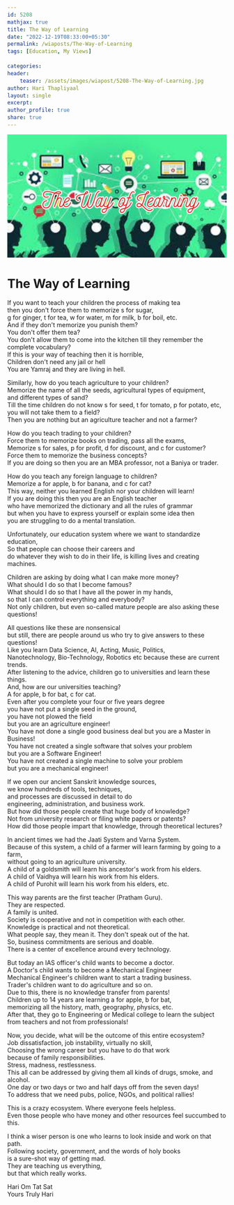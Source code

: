 ```yaml
---    
id: 5208    
mathjax: true    
title: The Way of Learning    
date: "2022-12-19T08:33:00+05:30"    
permalink: /wiaposts/The-Way-of-Learning    
tags: [Education, My Views]    
    
categories:    
header:    
    teaser: /assets/images/wiapost/5208-The-Way-of-Learning.jpg    
author: Hari Thapliyaal    
layout: single    
excerpt:    
author_profile: true    
share: true    
---    
```

    
![The Way of Learning ](/assets/images/wiapost/5208-The-Way-of-Learning.jpg)         
    
# The Way of Learning   
    
If you want to teach your children the process of making tea    
then you don't force them to memorize s for sugar,    
g for ginger, t for tea, w for water, m for milk, b for boil, etc.    
And if they don't memorize you punish them?    
You don't offer them tea?    
You don't allow them to come into the kitchen till they remember the complete vocabulary?    
If this is your way of teaching then it is horrible,    
Children don't need any jail or hell    
You are Yamraj and they are living in hell.    
    
Similarly, how do you teach agriculture to your children?    
Memorize the name of all the seeds, agricultural types of equipment,    
and different types of sand?    
Till the time children do not know s for seed, t for tomato, p for potato, etc,    
you will not take them to a field?    
Then you are nothing but an agriculture teacher and not a farmer?    
    
How do you teach trading to your children?    
Force them to memorize books on trading, pass all the exams,    
Memorize s for sales, p for profit, d for discount, and c for customer?    
Force them to memorize the business concepts?    
If you are doing so then you are an MBA professor, not a Baniya or trader.    
    
How do you teach any foreign language to children?    
Memorize a for apple, b for banana, and c for cat?    
This way, neither you learned English nor your children will learn!    
If you are doing this then you are an English teacher    
who have memorized the dictionary and all the rules of grammar    
but when you have to express yourself or explain some idea then    
you are struggling to do a mental translation.    
    
Unfortunately, our education system where we want to standardize education,    
So that people can choose their careers and    
do whatever they wish to do in their life, is killing lives and creating machines.    
    
Children are asking by doing what I can make more money?    
What should I do so that I become famous?    
What should I do so that I have all the power in my hands,    
so that I can control everything and everybody?    
Not only children, but even so-called mature people are also asking these questions!    
    
All questions like these are nonsensical    
but still, there are people around us who try to give answers to these questions!    
Like you learn Data Science, AI, Acting, Music, Politics,    
Nanotechnology, Bio-Technology, Robotics etc because these are current trends.    
After listening to the advice, children go to universities and learn these things.    
And, how are our universities teaching?    
A for apple, b for bat, c for cat.    
Even after you complete your four or five years degree    
you have not put a single seed in the ground,    
you have not plowed the field    
but you are an agriculture engineer!    
You have not done a single good business deal but you are a Master in Business!    
You have not created a single software that solves your problem    
but you are a Software Engineer!    
You have not created a single machine to solve your problem    
 but you are a mechanical engineer!    
    
If we open our ancient Sanskrit knowledge sources,    
we know hundreds of tools, techniques,    
and processes are discussed in detail to do    
engineering, administration, and business work.    
But how did those people create that huge body of knowledge?    
Not from university research or filing white papers or patents?    
How did those people impart that knowledge, through theoretical lectures?    
    
In ancient times we had the Jaati System and Varna System.    
Because of this system, a child of a farmer will learn farming by going to a farm,    
without going to an agriculture university.    
A child of a goldsmith will learn his ancestor's work from his elders.    
A child of Vaidhya will learn his work from his elders.    
A child of Purohit will learn his work from his elders, etc.    
    
This way parents are the first teacher (Pratham Guru).    
They are respected.    
A family is united.    
Society is cooperative and not in competition with each other.    
Knowledge is practical and not theoretical.    
What people say, they mean it. They don't speak out of the hat.    
So, business commitments are serious and doable.    
There is a center of excellence around every technology.    
    
But today an IAS officer's child wants to become a doctor.    
A Doctor's child wants to become a Mechanical Engineer    
Mechanical Engineer's children want to start a trading business.    
Trader's children want to do agriculture and so on.    
Due to this, there is no knowledge transfer from parents!    
Children up to 14 years are learning a for apple, b for bat,    
memorizing all the history, math, geography, physics, etc.    
After that, they go to Engineering or Medical college to learn the subject    
from teachers and not from professionals!    
    
Now, you decide, what will be the outcome of this entire ecosystem?    
Job dissatisfaction, job instability, virtually no skill,    
Choosing the wrong career but you have to do that work    
because of family responsibilities.    
Stress, madness, restlessness.    
This all can be addressed by giving them all kinds of drugs, smoke, and alcohol.    
One day or two days or two and half days off from the seven days!    
To address that we need pubs, police, NGOs, and political rallies!    
    
This is a crazy ecosystem. Where everyone feels helpless.    
Even those people who have money and other resources feel succumbed to this.    
    
I think a wiser person is one who learns to look inside and work on that path.    
Following society, government, and the words of holy books    
is a sure-shot way of getting mad.    
They are teaching us everything,    
but that which really works.    
    
Hari Om Tat Sat    
Yours Truly Hari